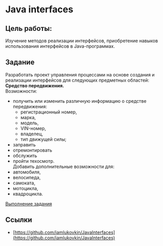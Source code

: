 # Java interfaces

## Цель работы: 
Изучение методов реализации интерфейсов, приобретение навыков использования интерфейсов в Java-программах.

## Задание 
Разработать проект управления процессами на основе создания и реализации интерфейсов для следующих предметных областей:
<br><b>Средство передвижения.</b> 
<br>Возможности: 
- получить или изменить различную информацию о средстве передвижения: 
  - регистрационный номер, 
  - марка, 
  - модель, 
  - VIN-номер, 
  - владелец, 
  - тип движущей силы; 
- заправить
- отремонтировать
- обслужить 
- пройти техосмотр. 
<br>Добавить дополнительные возможности для: 
- автомобиля, 
- велосипеда, 
- самоката, 
- мотоцикла, 
- квадроцикла.

[Выполнение задания](src/main/java/org/iamlukovkin/Main.java)
## Ссылки
- [https://github.com/iamlukovkin/JavaInterfaces](https://github.com/iamlukovkin/JavaInterfaces)
